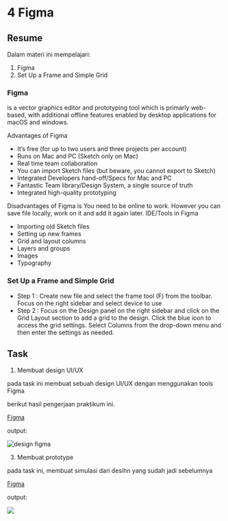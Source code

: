# 4 Figma
## Resume
Dalam materi ini mempelajari:
1. Figma
2. Set Up a Frame and Simple Grid

### Figma 
is a vector graphics editor and prototyping tool which is primarly web-based, with additional offline features enabled by desktop applications for macOS and windows.

Advantages of Figma

-	It’s free (for up to two users and three projects per account)
-	Runs on Mac and PC (Sketch only on Mac)
-	Real time team collaboration
-	You can import Sketch files (but beware, you cannot export to Sketch)
-	Integrated Developers hand-off/Specs for Mac and PC
-	Fantastic Team library/Design System, a single source of truth
-	Integrated high-quality prototyping

Disadvantages of Figma is You need to be online to work. However you can save file locally, work on it and add it again later.
IDE/Tools in Figma

-	Importing old Sketch files
-	Setting up new frames
-	Grid and layout columns
-	Layers and groups
-	Images
-	Typography

### Set Up a Frame and Simple Grid 

-	Step 1 : Create new file and select the frame tool (F) from the toolbar. Focus on the right sidebar and select device to use
-	Step 2 : Focus on the Design panel on the right sidebar and click on the Grid Layout section to add a grid to the design. Click the blue icon to access the grid settings. Select Columns from the drop-down menu and then enter the settings as needed.

## Task
1. Membuat design UI/UX

pada task ini membuat sebuah design UI/UX dengan menggunakan tools Figma

berikut hasil pengerjaan praktikum ini.

[Figma](https://www.figma.com/file/S1yTQ19D216fasQv3IcxSA/Task-Figma_Savira-Auliya-Ardana?node-id=0%3A1)

output:

![design figma](https://drive.google.com/uc?export=view&id=168MWqXjaAEMeG5mGJ2xN8aUYqx9Y8MUG)

3. Membuat prototype 

pada task ini, membuat simulasi dari desihn yang sudah jadi sebelumnya

[Figma](https://www.figma.com/file/S1yTQ19D216fasQv3IcxSA/Task-Figma_Savira-Auliya-Ardana?node-id=0%3A1)

output:

![](https://drive.google.com/uc?export=view&id=1CXEGHR_PMQ9wKcgLZqV52SBYCMtQ_sFY)
